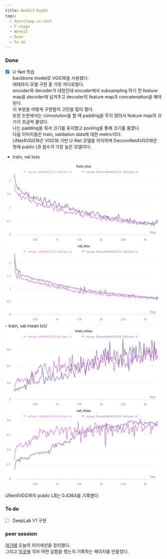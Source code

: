 ```yaml
---
title: Week13 Day65
tags:
  - BoostCamp-ai-tech
  - P stage
  - Week13
  - Done
  - To do
---
```


### Done
- [X] U-Net 학습  
backbone model로 VGG16을 사용했다.  
여태까지 모델 구현 중 가장 까다로웠다.  
encoder와 decoder가 대칭인데 encoder에서 subsampling 하기 전 feature map을 decoder에 넘겨주고 decoder의 feature map과 concatenation을 해야 된다.  
이 부분을 어떻게 구현할지 고민을 많이 했다.  
또한 논문에서는 convolution을 할 때 padding을 주지 않아서 feature map의 크기가 조금씩 줄었다.  
나는 padding을 줘서 크기를 유지했고 pooling을 통해 크기를 줄였다.  
다음 이미지들은 train, validation data에 대한 metric이다.  
UNet4VGG16은 VGG16 기반 U-Net 모델을 의미하며 DeconvNet4VGG16은 현재 public LB 점수가 가장 높은 모델이다.  
- train, val loss  
<img src="/assets/images/119.png" width="600px">  
<img src="/assets/images/122.png" width="600px">  
- train, val mean IoU  
<img src="/assets/images/121.png" width="600px">  
<img src="/assets/images/124.png" width="600px">  

UNet4VGG16의 public LB는 0.4364를 기록했다.  

### To do
- [ ] DeepLab V1 구현

### peer session
[여기에](https://www.notion.so/74308923d2e4405bb34cc5572aa5205c) 오늘의 피어세션을 정리했다.  
그리고 [이곳에](https://www.notion.so/a941c21d1f8f4b59b80727c3f0fdafe2?v=f95821c075d7433b9795735a9d4663f0) 각자 어떤 실험을 했는지 기록하는 페이지를 만들었다.  
